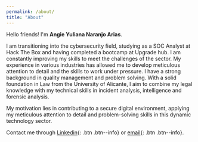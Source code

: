 ```yaml
---
permalink: /about/
title: "About"
---
```


Hello friends! I'm **Angie Yuliana Naranjo Arias**.

I am transitioning into the cybersecurity field, studying as a SOC Analyst at Hack The Box and having completed a bootcamp at Upgrade hub. I am constantly improving my skills to meet the challenges of the sector. My experience in various industries has allowed me to develop meticulous attention to detail and the skills to work under pressure. I have a strong background in quality management and problem solving.  With a solid foundation in Law from the University of Alicante, I aim to combine my legal knowledge with my technical skills in incident analysis, intelligence and forensic analysis.

My motivation lies in contributing to a secure digital environment, applying my meticulous attention to detail and problem-solving skills in this dynamic technology sector.

Contact me through [Linkedin](https://www.linkedin/in/angie-yuliana-naranjo){: .btn .btn--info} or [email](mailto:angieyuliana.na@gmail.com){: .btn .btn--info}.
